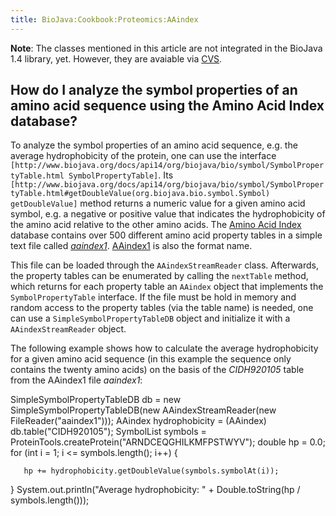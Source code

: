 ```yaml
---
title: BioJava:Cookbook:Proteomics:AAindex
---
```


**Note**: The classes mentioned in this article are not integrated in
the BioJava 1.4 library, yet. However, they are avaiable via
[CVS](http://cvs.biojava.org/cgi-bin/viewcvs/viewcvs.cgi/biojava-live/src/org/biojava/bio/proteomics/aaindex/?cvsroot=biojava).

How do I analyze the symbol properties of an amino acid sequence using the Amino Acid Index database?
-----------------------------------------------------------------------------------------------------

To analyze the symbol properties of an amino acid sequence, e.g. the
average hydrophobicity of the protein, one can use the interface
`[http://www.biojava.org/docs/api14/org/biojava/bio/symbol/SymbolPropertyTable.html SymbolPropertyTable]`.
Its
`[http://www.biojava.org/docs/api14/org/biojava/bio/symbol/SymbolPropertyTable.html#getDoubleValue(org.biojava.bio.symbol.Symbol) getDoubleValue]`
method returns a numeric value for a given amino acid symbol, e.g. a
negative or positive value that indicates the hydrophobicity of the
amino acid relative to the other amino acids. The [Amino Acid
Index](http://www.genome.ad.jp/dbget/aaindex.html) database contains
over 500 different amino acid property tables in a simple text file
called
*[aaindex1](ftp://ftp.genome.ad.jp/pub/db/genomenet/aaindex/aaindex1)*.
[AAindex1](http://www.genome.jp/dbget-bin/show_man?aaindex) is also the
format name.

This file can be loaded through the `AAindexStreamReader` class.
Afterwards, the property tables can be enumerated by calling the
`nextTable` method, which returns for each property table an `AAindex`
object that implements the `SymbolPropertyTable` interface. If the file
must be hold in memory and random access to the property tables (via the
table name) is needed, one can use a `SimpleSymbolPropertyTableDB`
object and initialize it with a `AAindexStreamReader` object.

The following example shows how to calculate the average hydrophobicity
for a given amino acid sequence (in this example the sequence only
contains the twenty amino acids) on the basis of the *CIDH920105* table
from the AAindex1 file *aaindex1*:

<java>SimpleSymbolPropertyTableDB db = new
SimpleSymbolPropertyTableDB(new AAindexStreamReader(new
FileReader("aaindex1"))); AAindex hydrophobicity = (AAindex)
db.table("CIDH920105"); SymbolList symbols =
ProteinTools.createProtein("ARNDCEQGHILKMFPSTWYV"); double hp = 0.0; for
(int i = 1; i \<= symbols.length(); i++) {

`   hp += hydrophobicity.getDoubleValue(symbols.symbolAt(i));`

} System.out.println("Average hydrophobicity: " + Double.toString(hp /
symbols.length()));</java>
